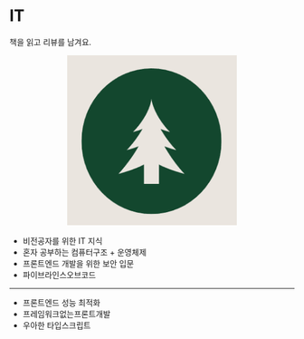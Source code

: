 # IT

책을 읽고 리뷰를 남겨요.

<p align="center">
  <img width="300" height="300" src="./img/tree_bg.png">
</p>

- 비전공자를 위한 IT 지식
- 혼자 공부하는 컴퓨터구조 + 운영체제
- 프론트엔드 개발을 위한 보안 입문
- 파이브라인스오브코드

---

- 프론트엔드 성능 최적화
- 프레임워크없는프론트개발
- 우아한 타입스크립트

